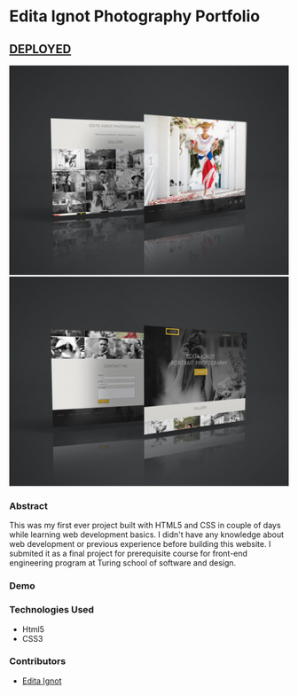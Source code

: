 # Edita Ignot Photography Portfolio

## [DEPLOYED](https://editaignotphotography.netlify.app/)

![image](/photo1.jpg)
![image](/photo2.jpg)

### Abstract
This was my first ever project built with HTML5 and CSS in couple of days while learning web development basics. I didn't have any knowledge about web development or previous experience before building this website. I submited it as a final project for prerequisite course for front-end engineering program at Turing school of software and design.

### Demo

### Technologies Used
- Html5
- CSS3

### Contributors
- [Edita Ignot](https://github.com/edignot)
